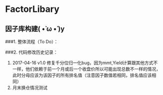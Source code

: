 # FactorLibary
## 因子库构建( •̀ ω •́ )y
###1. 整体流程（To Do）：

###2. 代码修改历史记录：
1. 2017-04-16 v1.0 修复千分位归一化bug，因为mmt,Yield计算跟其他方式不一样，他们依赖于前一个月或后一个收盘价所以可能出现总数不一样的情况，此时分母应该为该因子的所有排名值（注意因子数值若相同，排名值应该相同）
2. 月末换仓情况测试